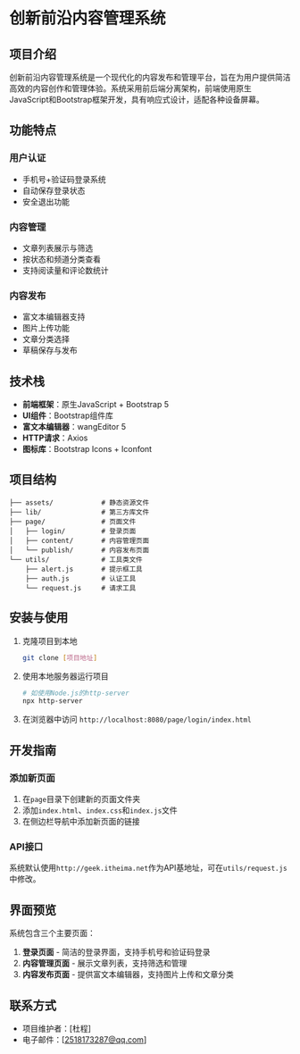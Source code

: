 # 创新前沿内容管理系统

## 项目介绍

创新前沿内容管理系统是一个现代化的内容发布和管理平台，旨在为用户提供简洁高效的内容创作和管理体验。系统采用前后端分离架构，前端使用原生JavaScript和Bootstrap框架开发，具有响应式设计，适配各种设备屏幕。

## 功能特点

### 用户认证
- 手机号+验证码登录系统
- 自动保存登录状态
- 安全退出功能

### 内容管理
- 文章列表展示与筛选
- 按状态和频道分类查看
- 支持阅读量和评论数统计

### 内容发布
- 富文本编辑器支持
- 图片上传功能
- 文章分类选择
- 草稿保存与发布

## 技术栈

- **前端框架**：原生JavaScript + Bootstrap 5
- **UI组件**：Bootstrap组件库
- **富文本编辑器**：wangEditor 5
- **HTTP请求**：Axios
- **图标库**：Bootstrap Icons + Iconfont

## 项目结构

```
├── assets/            # 静态资源文件
├── lib/               # 第三方库文件
├── page/              # 页面文件
│   ├── login/         # 登录页面
│   ├── content/       # 内容管理页面
│   └── publish/       # 内容发布页面
└── utils/             # 工具类文件
    ├── alert.js       # 提示框工具
    ├── auth.js        # 认证工具
    └── request.js     # 请求工具
```

## 安装与使用

1. 克隆项目到本地
   ```bash
   git clone [项目地址]
   ```

2. 使用本地服务器运行项目
   ```bash
   # 如使用Node.js的http-server
   npx http-server
   ```

3. 在浏览器中访问 `http://localhost:8080/page/login/index.html`

## 开发指南

### 添加新页面

1. 在`page`目录下创建新的页面文件夹
2. 添加`index.html`、`index.css`和`index.js`文件
3. 在侧边栏导航中添加新页面的链接

### API接口

系统默认使用`http://geek.itheima.net`作为API基地址，可在`utils/request.js`中修改。

## 界面预览

系统包含三个主要页面：

1. **登录页面** - 简洁的登录界面，支持手机号和验证码登录
2. **内容管理页面** - 展示文章列表，支持筛选和管理
3. **内容发布页面** - 提供富文本编辑器，支持图片上传和文章分类


## 联系方式

- 项目维护者：[杜程]
- 电子邮件：[2518173287@qq.com]
